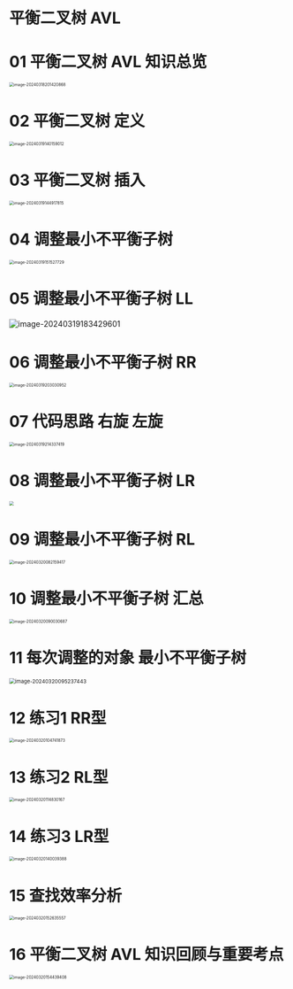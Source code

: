 # 平衡二叉树 AVL



# 01 平衡二叉树 AVL 知识总览

<img src="https://cvp.oss-cn-shanghai.aliyuncs.com/picgo/202403182014971.png" alt="image-20240318201420868" style="zoom:50%;" />



# 02 平衡二叉树 定义

<img src="https://cvp.oss-cn-shanghai.aliyuncs.com/picgo/202403191401178.png" alt="image-20240319140159012" style="zoom:50%;" />



# 03 平衡二叉树 插入

<img src="https://cvp.oss-cn-shanghai.aliyuncs.com/picgo/202403191449990.png" alt="image-20240319144917815" style="zoom:50%;" />



# 04 调整最小不平衡子树

<img src="https://cvp.oss-cn-shanghai.aliyuncs.com/picgo/202403191515809.png" alt="image-20240319151527729" style="zoom:50%;" />



# 05 调整最小不平衡子树 LL

![image-20240319183429601](https://cvp.oss-cn-shanghai.aliyuncs.com/picgo/202403191834047.png)

# 06 调整最小不平衡子树 RR

<img src="https://cvp.oss-cn-shanghai.aliyuncs.com/picgo/202403192030290.png" alt="image-20240319203030952" style="zoom:50%;" />



# 07 代码思路 右旋 左旋

<img src="https://cvp.oss-cn-shanghai.aliyuncs.com/picgo/202403192143690.png" alt="image-20240319214337419" style="zoom:50%;" />

# 08 调整最小不平衡子树 LR

<img src="https://cvp.oss-cn-shanghai.aliyuncs.com/picgo/202403200748904.png" style="zoom:50%;" />



# 09 调整最小不平衡子树 RL

<img src="https://cvp.oss-cn-shanghai.aliyuncs.com/picgo/202403200821734.png" alt="image-20240320082159417" style="zoom:50%;" />



# 10 调整最小不平衡子树 汇总

<img src="https://cvp.oss-cn-shanghai.aliyuncs.com/picgo/202403200900954.png" alt="image-20240320090030687" style="zoom: 50%;" />

# 11 每次调整的对象 最小不平衡子树

<img src="https://cvp.oss-cn-shanghai.aliyuncs.com/picgo/202403200952657.png" alt="image-20240320095237443" style="zoom:67%;" />



# 12 练习1 RR型

<img src="https://cvp.oss-cn-shanghai.aliyuncs.com/picgo/202403201047973.png" alt="image-20240320104741873" style="zoom:50%;" />



# 13 练习2 RL型

<img src="https://cvp.oss-cn-shanghai.aliyuncs.com/picgo/202403201148358.png" alt="image-20240320114830167" style="zoom:50%;" />



# 14 练习3 LR型

<img src="https://cvp.oss-cn-shanghai.aliyuncs.com/picgo/202403201400485.png" alt="image-20240320140039388" style="zoom:50%;" />



# 15 查找效率分析

<img src="https://cvp.oss-cn-shanghai.aliyuncs.com/picgo/202403201526792.png" alt="image-20240320152635557" style="zoom: 50%;" />

# 16 平衡二叉树 AVL 知识回顾与重要考点

<img src="https://cvp.oss-cn-shanghai.aliyuncs.com/picgo/202403201544534.png" alt="image-20240320154439408" style="zoom:50%;" />
